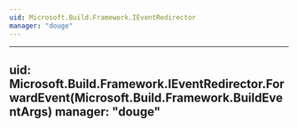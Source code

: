 ```yaml
---
uid: Microsoft.Build.Framework.IEventRedirector
manager: "douge"
---
```


---
uid: Microsoft.Build.Framework.IEventRedirector.ForwardEvent(Microsoft.Build.Framework.BuildEventArgs)
manager: "douge"
---
